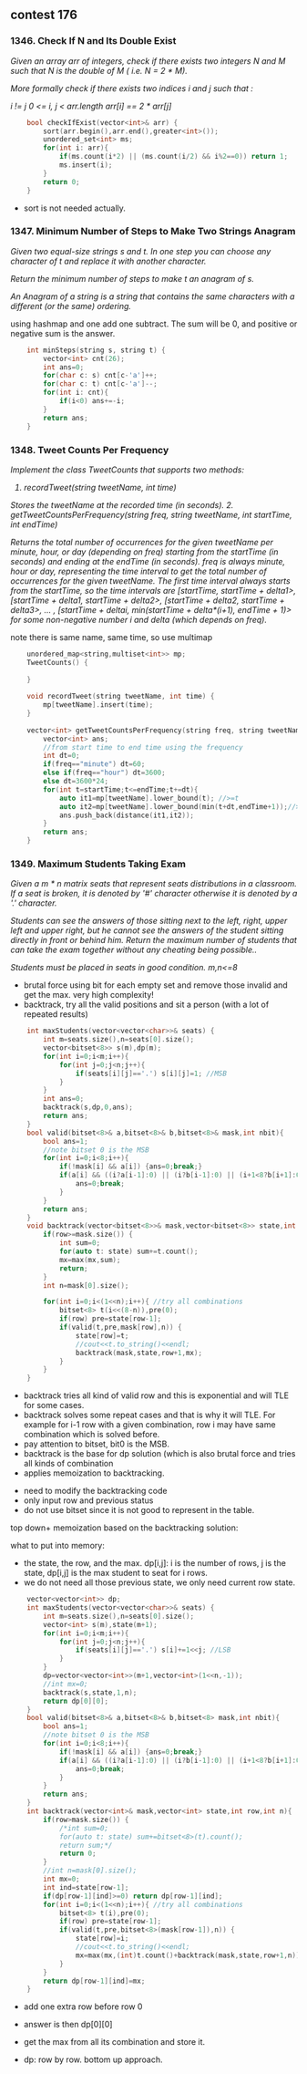 ## contest 176

### 1346. Check If N and Its Double Exist
<em>
Given an array arr of integers, check if there exists two integers N and M such that N is the double of M ( i.e. N = 2 * M).

More formally check if there exists two indices i and j such that :

i != j
0 <= i, j < arr.length
arr[i] == 2 * arr[j]
</em>
```cpp
    bool checkIfExist(vector<int>& arr) {
        sort(arr.begin(),arr.end(),greater<int>());
        unordered_set<int> ms;
        for(int i: arr){
            if(ms.count(i*2) || (ms.count(i/2) && i%2==0)) return 1;
            ms.insert(i);
        }
        return 0;
    }
```
- sort is not needed actually.

### 1347. Minimum Number of Steps to Make Two Strings Anagram
<em>
Given two equal-size strings s and t. In one step you can choose any character of t and replace it with another character.

Return the minimum number of steps to make t an anagram of s.

An Anagram of a string is a string that contains the same characters with a different (or the same) ordering.	
</em>

using hashmap and one add one subtract. The sum will be 0, and positive or negative sum is the answer.
```cpp
    int minSteps(string s, string t) {
        vector<int> cnt(26);
		int ans=0;    
		for(char c: s) cnt[c-'a']++;
        for(char c: t) cnt[c-'a']--;
        for(int i: cnt){
            if(i<0) ans+=-i;
        }
        return ans;
    }
```

### 1348. Tweet Counts Per Frequency
<em>
Implement the class TweetCounts that supports two methods:

1. recordTweet(string tweetName, int time)

Stores the tweetName at the recorded time (in seconds).
2. getTweetCountsPerFrequency(string freq, string tweetName, int startTime, int endTime)

Returns the total number of occurrences for the given tweetName per minute, hour, or day (depending on freq) starting from the startTime (in seconds) and ending at the endTime (in seconds).
freq is always minute, hour or day, representing the time interval to get the total number of occurrences for the given tweetName.
The first time interval always starts from the startTime, so the time intervals are [startTime, startTime + delta*1>,  [startTime + delta*1, startTime + delta*2>, [startTime + delta*2, startTime + delta*3>, ... , [startTime + delta*i, min(startTime + delta*(i+1), endTime + 1)> for some non-negative number i and delta (which depends on freq).  
</em>

note there is same name, same time, so use multimap
```cpp
    unordered_map<string,multiset<int>> mp;
    TweetCounts() {
        
    }
    
    void recordTweet(string tweetName, int time) {
        mp[tweetName].insert(time);
    }
    
    vector<int> getTweetCountsPerFrequency(string freq, string tweetName, int startTime, int endTime) {
        vector<int> ans;
        //from start time to end time using the frequency
        int dt=0;
        if(freq=="minute") dt=60;
        else if(freq=="hour") dt=3600;
        else dt=3600*24;
        for(int t=startTime;t<=endTime;t+=dt){
            auto it1=mp[tweetName].lower_bound(t); //>=t
            auto it2=mp[tweetName].lower_bound(min(t+dt,endTime+1));//>t+dt
            ans.push_back(distance(it1,it2));
        }
        return ans;
    }
```

### 1349. Maximum Students Taking Exam
<em>
Given a m * n matrix seats  that represent seats distributions in a classroom. If a seat is broken, it is denoted by '#' character otherwise it is denoted by a '.' character.

Students can see the answers of those sitting next to the left, right, upper left and upper right, but he cannot see the answers of the student sitting directly in front or behind him. Return the maximum number of students that can take the exam together without any cheating being possible..

Students must be placed in seats in good condition.
m,n<=8
</em>
- brutal force using bit for each empty set and remove those invalid and get the max. very high complexity!
- backtrack, try all the valid positions and sit a person (with a lot of repeated results)
```cpp
    int maxStudents(vector<vector<char>>& seats) {
		int m=seats.size(),n=seats[0].size();
        vector<bitset<8>> s(m),dp(m);
		for(int i=0;i<m;i++){
			for(int j=0;j<n;j++){
				if(seats[i][j]=='.') s[i][j]=1; //MSB
			}
		}
		int ans=0;
		backtrack(s,dp,0,ans);
		return ans;
    }
    bool valid(bitset<8>& a,bitset<8>& b,bitset<8>& mask,int nbit){
        bool ans=1;
        //note bitset 0 is the MSB
        for(int i=0;i<8;i++){
            if(!mask[i] && a[i]) {ans=0;break;} 
            if(a[i] && ((i?a[i-1]:0) || (i?b[i-1]:0) || (i+1<8?b[i+1]:0))) {
                ans=0;break;
            }
        }
        return ans;
    }
	void backtrack(vector<bitset<8>>& mask,vector<bitset<8>> state,int row,int& mx){
		if(row>=mask.size()) {
			int sum=0;
			for(auto t: state) sum+=t.count();
            mx=max(mx,sum);
			return;
		}
		int n=mask[0].size();

        for(int i=0;i<(1<<n);i++){ //try all combinations
            bitset<8> t(i<<(8-n)),pre(0);
            if(row) pre=state[row-1];
            if(valid(t,pre,mask[row],n)) {
                state[row]=t;
                //cout<<t.to_string()<<endl;
                backtrack(mask,state,row+1,mx);
            }
        }
	}
```	
- backtrack tries all kind of valid row and this is exponential and will TLE for some cases.
- backtrack solves some repeat cases and that is why it will TLE. For example for i-1 row with a given combination, row i may have same combination which is solved before.
- pay attention to bitset, bit0 is the MSB.
- backtrack is the base for dp solution (which is also brutal force and tries all kinds of combination
- applies memoization to backtracking.
* need to modify the backtracking code
* only input row and previous status
* do not use bitset since it is not good to represent in the table.

top down+ memoization based on the backtracking solution:

what to put into memory: 
- the state, the row, and the max. dp[i,j]: i is the number of rows, j is the state, dp[i,j] is the max student to seat for i rows.
- we do not need all those previous state, we only need current row state.
```cpp
    vector<vector<int>> dp;
    int maxStudents(vector<vector<char>>& seats) {
		int m=seats.size(),n=seats[0].size();
        vector<int> s(m),state(m+1);
		for(int i=0;i<m;i++){
			for(int j=0;j<n;j++){
				if(seats[i][j]=='.') s[i]+=1<<j; //LSB
			}
		}
        dp=vector<vector<int>>(m+1,vector<int>(1<<n,-1));
        //int mx=0;
		backtrack(s,state,1,n);
		return dp[0][0];
    }
    bool valid(bitset<8>& a,bitset<8>& b,bitset<8> mask,int nbit){
        bool ans=1;
        //note bitset 0 is the MSB
        for(int i=0;i<8;i++){
            if(!mask[i] && a[i]) {ans=0;break;} 
            if(a[i] && ((i?a[i-1]:0) || (i?b[i-1]:0) || (i+1<8?b[i+1]:0))) {
                ans=0;break;
            }
        }
        return ans;
    }
	int backtrack(vector<int>& mask,vector<int> state,int row,int n){
		if(row>mask.size()) {
			/*int sum=0;
			for(auto t: state) sum+=bitset<8>(t).count();
			return sum;*/
            return 0;
		}
		//int n=mask[0].size();
        int mx=0;
        int ind=state[row-1];
        if(dp[row-1][ind]>=0) return dp[row-1][ind];
        for(int i=0;i<(1<<n);i++){ //try all combinations
            bitset<8> t(i),pre(0);
            if(row) pre=state[row-1];
            if(valid(t,pre,bitset<8>(mask[row-1]),n)) {
                state[row]=i;
                //cout<<t.to_string()<<endl;
                mx=max(mx,(int)t.count()+backtrack(mask,state,row+1,n));
            }
        }
        return dp[row-1][ind]=mx;
	}
```
- add one extra row before row 0
- answer is then dp[0][0]
- get the max from all its combination and store it.


- dp: row by row. bottom up approach.


